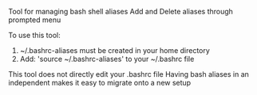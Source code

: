 Tool for managing bash shell aliases
Add and Delete aliases through prompted menu

To use this tool:
1. ~/.bashrc-aliases must be created in your home directory
2. Add:	'source ~/.bashrc-aliases' to your ~/.bashrc file

This tool does not directly edit your .bashrc file
Having bash aliases in an independent makes it easy to migrate onto a new setup





